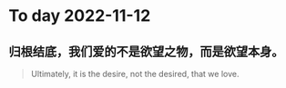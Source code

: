 
# To day 2022-11-12


## 归根结底，我们爱的不是欲望之物，而是欲望本身。
> Ultimately, it is the desire, not the desired, that we love.

    